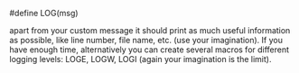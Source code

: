 #define LOG(msg)

apart from your custom message it should print as much useful information as possible, like line number, file name, etc. (use your imagination). If you have enough time, alternatively you can create several macros for different logging levels: LOGE, LOGW, LOGI (again your imagination is the limit).
